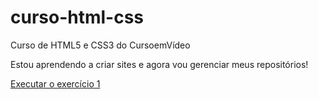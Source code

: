 # curso-html-css
 Curso de HTML5 e CSS3 do CursoemVídeo

Estou aprendendo a criar sites e agora vou gerenciar meus repositórios!

<a href="https://mateusluciano.github.io/curso-html-css/Exercícios/ex001/index.html">Executar o exercício 1</a>